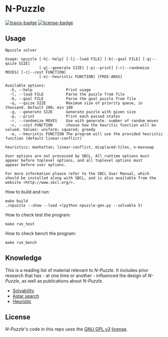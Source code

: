 # N-Puzzle

[![travis-badge][]][travis] [![license-badge][]][license]

[travis-badge]: https://travis-ci.org/lecorref/Taquin.svg?branch=master&style=flat-square
[travis]: https://travis-ci.org/lecorref/Taquin
[license-badge]: https://img.shields.io/badge/license-GPL_3-green.svg?style=flat-square

## Usage
```
Npuzzle solver

Usage: npuzzle [-h|--help] [-l|--load FILE] [-b|--goal FILE] [-q|--qsize SIZE]
               [-g|--generate SIZE] [-p|--print] [-r|--randomize MOVES] [-c|--cost FUNCTION]
               [-e|--heuristic FUNCTION] [FREE-ARGS]

Available options:
  -h, --help               Print usage
  -l, --load FILE          Parse the puzzle from file
  -b, --goal FILE          Parse the goal puzzle from file
  -q, --qsize SIZE         Maximum size of priority queue, in thousand. Default 200; min 100
  -g, --generate SIZE      Generate puzzle with given size
  -p, --print              Print each passed states
  -r, --randomize MOVES    Use with generate. number of random moves
  -c, --cost FUNCTION      choose how the heuritic function will be valued. Values: uniform; squared; greedy
  -e, --heuristic FUNCTION The program will use the provided heuristic function (default linear-conflict)

heuristics: manhattan; linear-conflict, misplaced-tiles, n-maxswap

User options are not processed by SBCL. All runtime options must
appear before toplevel options, and all toplevel options must
appear before user options.

For more information please refer to the SBCL User Manual, which
should be installed along with SBCL, and is also available from the
website <http://www.sbcl.org/>.
```

How to build and run:
```shell
make build
./npuzzle --show --load <(python npuzzle-gen.py --solvable 5)
```

How to check test the program:
```shell
make run_test
```
How to check bench the program:
```shell
make run_bench
```

## Knowledge
This is a reading list of material relevant to *N-Puzzle*. It includes prior research that has - at one time or another - influenced the design of *N-Puzzle*, as well as publications about *N-Puzzle*.
* [Solvability](http://www.cs.bham.ac.uk/~mdr/teaching/modules04/java2/TilesSolvability.html)
* [Astar search](https://en.wikipedia.org/wiki/A*_search_algorithm)
* [Heuristic](https://heuristicswiki.wikispaces.com/)

## License
*N-Puzzle*'s code in this repo uses the [GNU GPL v3](http://www.gnu.org/licenses/gpl-3.0.html) [license][license].

[license]: LICENSE
